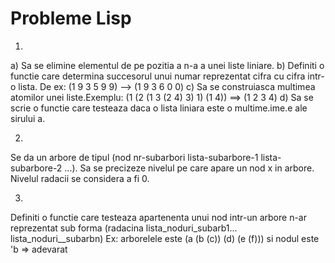 # Probleme Lisp

1.
a) Sa se elimine elementul de pe pozitia a n-a a unei liste liniare.
b) Definiti o functie care determina succesorul unui numar reprezentat cifra
cu cifra intr-o lista. De ex: (1 9 3 5 9 9) --> (1 9 3 6 0 0)
c) Sa se construiasca multimea atomilor unei liste.Exemplu: (1 (2 (1 3 (2 4) 
3) 1) (1 4)) ==> (1 2 3 4)
d) Sa se scrie o functie care testeaza daca o lista liniara este o multime.ime.e ale sirului a.

2.
Se da un arbore de tipul (nod nr-subarbori lista-subarbore-1 lista-subarbore-2 ...). 
Sa se precizeze nivelul pe care apare un nod x in arbore. Nivelul radacii se considera a fi 0.

3.
Definiti o functie care testeaza apartenenta unui nod intr-un arbore n-ar 
reprezentat sub forma (radacina lista_noduri_subarb1... lista_noduri__subarbn) 
Ex: arborelele este (a (b (c)) (d) (e (f))) si nodul este 'b => adevarat
